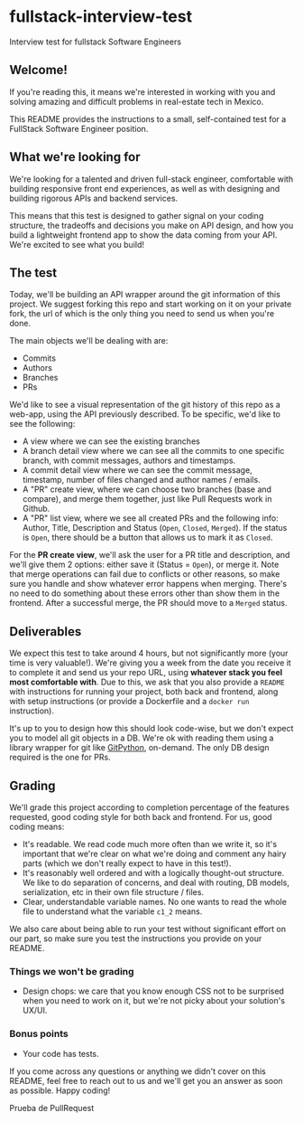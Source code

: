 # fullstack-interview-test
Interview test for fullstack Software Engineers

## Welcome!
If you're reading this, it means we're interested in working with you and solving amazing and difficult problems in real-estate tech in Mexico.

This README provides the instructions to a small, self-contained test for a FullStack Software Engineer position.

## What we're looking for
We're looking for a talented and driven full-stack engineer, comfortable with building responsive front end experiences, as well as with designing and building rigorous APIs and backend services. 

This means that this test is designed to gather signal on your coding structure, the tradeoffs and decisions you make on API design, and how you build a lightweight frontend app to show the data coming from your API. We're excited to see what you build!

## The test
Today, we'll be building an API wrapper around the git information of this project. We suggest forking this repo and start working on it on your private fork, the url of which is the only thing you need to send us when you're done.

The main objects we'll be dealing with are:
- Commits
- Authors
- Branches
- PRs

We'd like to see a visual representation of the git history of this repo as a web-app, using the API previously described. To be specific, we'd like to see the following:
- A view where we can see the existing branches
- A branch detail view where we can see all the commits to one specific branch, with commit messages, authors and timestamps.
- A commit detail view where we can see the commit message, timestamp, number of files changed and author names / emails.
- A "PR" create view, where we can choose two branches (base and compare), and merge them together, just like Pull Requests work in Github. 
- A "PR" list view, where we see all created PRs and the following info: Author, Title, Description and Status (`Open`, `Closed`, `Merged`). If the status is `Open`, there should be a button that allows us to mark it as `Closed`.

For the **PR create view**, we'll ask the user for a PR title and description, and we'll give them 2 options: either save it (Status = `Open`), or merge it. Note that merge operations can fail due to conflicts or other reasons, so make sure you handle and show whatever error happens when merging. There's no need to do something about these errors other than show them in the frontend. After a successful merge, the PR should move to a `Merged` status.

## Deliverables
We expect this test to take around 4 hours, but not significantly more (your time is very valuable!). We're giving you a week from the date you receive it to complete it and send us your repo URL, using **whatever stack you feel most comfortable with**. Due to this, we ask that you also provide a `README` with instructions for running your project, both back and frontend, along with setup instructions (or provide a Dockerfile and a `docker run` instruction).

It's up to you to design how this should look code-wise, but we don't expect you to model all git objects in a DB. We're ok with reading them using a library wrapper for git like [GitPython](https://gitpython.readthedocs.io/en/stable/), on-demand. The only DB design required is the one for PRs.

## Grading
We'll grade this project according to completion percentage of the features requested, good coding style for both back and frontend. For us, good coding means:
- It's readable. We read code much more often than we write it, so it's important that we're clear on what we're doing and comment any hairy parts (which we don't really expect to have in this test!).
- It's reasonably well ordered and with a logically thought-out structure. We like to do separation of concerns, and deal with routing, DB models, serialization, etc in their own file structure / files. 
- Clear, understandable variable names. No one wants to read the whole file to understand what the variable `c1_2` means.

We also care about being able to run your test without significant effort on our part, so make sure you test the instructions you provide on your README.

### Things we won't be grading
- Design chops: we care that you know enough CSS not to be surprised when you need to work on it, but we're not picky about your solution's UX/UI.

### Bonus points
- Your code has tests.

If you come across any questions or anything we didn't cover on this README, feel free to reach out to us and we'll get you an answer as soon as possible. Happy coding!

Prueba de PullRequest
